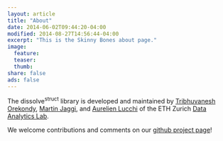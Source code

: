 ```yaml
---
layout: article
title: "About"
date: 2014-06-02T09:44:20-04:00
modified: 2014-08-27T14:56:44-04:00
excerpt: "This is the Skinny Bones about page."
image:
  feature:
  teaser:
  thumb:
share: false
ads: false
---
```


The dissolve<sup>struct</sup> library is developed and maintained by
[Tribhuvanesh Orekondy](http://tribhuvanesh.github.io/), 
[Martin Jaggi](http://people.inf.ethz.ch/jaggim/), and 
[Aurelien Lucchi](http://people.inf.ethz.ch/alucchi/)
of the ETH Zurich [Data Analytics Lab](http://da.inf.ethz.ch).

We welcome contributions and comments on our [github project page](http://github.com/dalab/dissolve-struct)!
